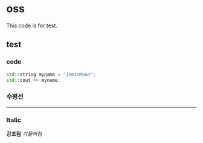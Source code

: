 # oss

This code is for test.

## test

### code

```c++
std::string myname = "JeminMoon";
std::cout >> myname;
```

### 수평선

***

### Italic

**강조됨**
*기울어짐*
